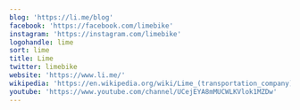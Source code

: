 ```yaml
---
blog: 'https://li.me/blog'
facebook: 'https://facebook.com/limebike'
instagram: 'https://instagram.com/limebike'
logohandle: lime
sort: lime
title: Lime
twitter: limebike
website: 'https://www.li.me/'
wikipedia: 'https://en.wikipedia.org/wiki/Lime_(transportation_company)'
youtube: 'https://www.youtube.com/channel/UCejEYA8mMUCWLKVlok1MZDw'
---
```

